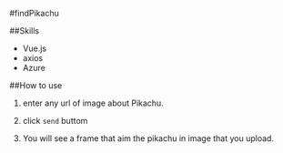 #findPikachu

##Skills

- Vue.js
- axios
- Azure

##How to use

1. enter any url of image about Pikachu.

2. click `send` buttom

3. You will see a frame that aim the pikachu in image that you upload.